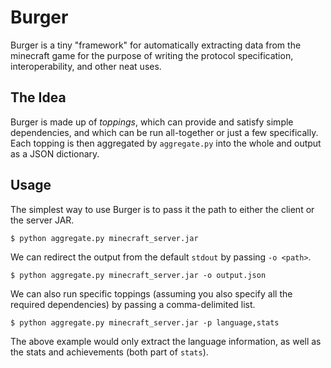 # Burger
Burger is a tiny "framework" for automatically extracting data
from the minecraft game for the purpose of writing the protocol
specification, interoperability, and other neat uses.

## The Idea
Burger is made up of *toppings*, which can provide and satisfy
simple dependencies, and which can be run all-together or just
a few specifically. Each topping is then aggregated by
`aggregate.py` into the whole and output as a JSON dictionary.

## Usage
The simplest way to use Burger is to pass it the path to either
the client or the server JAR.

    $ python aggregate.py minecraft_server.jar

We can redirect the output from the default `stdout` by passing
`-o <path>`.
    
    $ python aggregate.py minecraft_server.jar -o output.json

We can also run specific toppings (assuming you also specify all
the required dependencies) by passing a comma-delimited list.

    $ python aggregate.py minecraft_server.jar -p language,stats

The above example would only extract the language information, as
well as the stats and achievements (both part of `stats`).
